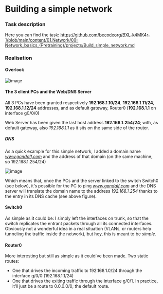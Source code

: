# Building a simple network

### Task description

Here you can find the task: https://github.com/becodeorg/BXL-k4MK4r-1/blob/main/content/01.Network/00-Network_basics_(Pretraining)/projects/Build_simple_network.md

### Realisation

#### Overlook

![image](https://github.com/RombinatoR/building_a_simple_network/assets/133594002/429845d0-4dce-439e-94c3-29af803496ad)

#### The 3 client PCs and the Web/DNS Server

All 3 PCs have been granted respectively **192.168.1.10/24**, **192.168.1.11/24**, **192.168.1.12/24** addresses, and as default gateway, Router0 (**192.168.1.1** on interface g0/0/0)

Web Server has been given the last host address **192.168.1.254/24**; with, as default gateway, also *192.168.1.1* as it sits on the same side of the router.

##### DNS

As a quick example for this simple network, I added a domain name *www.gandalf.com* and the address of that domain (on the same machine, so 192.168.1.254/24)

![image](https://github.com/RombinatoR/building_a_simple_network/assets/133594002/d2348a61-932c-44a0-b3a6-187b3624b493)

Which means that, once the PCs and the server linked to the switch Switch0 (see below), it's possible for the PC to ping *www.gandalf.com* and the DNS server will translate the domain name to the address *192.168.1.254* thanks to the entry in its DNS cache (see above figure).

#### Switch0

As simple as it could be: I simply left the interfaces on trunk, so that the switch replicates the entrant packets through all its connected interfaces.
Obviously not a wonderful idea in a real situation (VLANs, or routers help tunneling the traffic inside the network), but hey, this is meant to be *simple*.

#### Router0

More interesting but still as simple as it could've been made. Two static routes:
- One that drives the incoming traffic to 192.168.1.0/24 through the interface g/0/0 (192.168.1.1/24)
- One that drives the exiting traffic through the interface g/0/1. In practice, it'll just be a route to 0.0.0.0/0; the default route.






